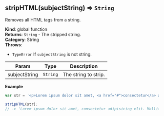 <a name="stripHTML"></a>

## stripHTML(subjectString) ⇒ <code>String</code>
Removes all HTML tags from a string.

**Kind**: global function  
**Returns**: <code>String</code> - The stripped string.  
**Category**: String  
**Throws**:

- <code>TypeError</code> If `subjectString` is not string.


| Param | Type | Description |
| --- | --- | --- |
| subjectString | <code>String</code> | The string to strip. |

**Example**  
```js
var str = '<p>Lorem ipsum dolor sit amet, <a href="#">consectetur</a> adipisicing elit.<br/> <span class="mollitia">Mollitia</span> quos dicta, doloremque veritatis.</p>';

stripHTML(str);
// -> 'Lorem ipsum dolor sit amet, consectetur adipisicing elit. Mollitia quos dicta, doloremque veritatis.'
```
